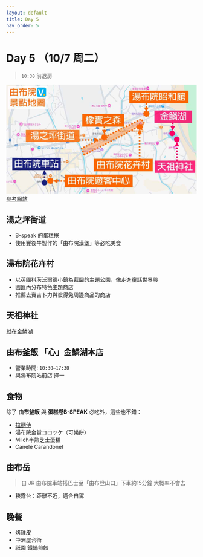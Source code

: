 ```yaml
---
layout: default
title: Day 5
nav_order: 5
---
```


Day 5 （10/7 周二）
========
> `10:30` 前退房

![由布院景點](由布院景點.jpg)
[參考網站](https://vivianjourney.tw/yufuin/)


## 湯之坪街道
* [B-speak](https://www.gltjp.com/zh-hant/directory/item/14889/) 的蛋糕捲
* 使用豐後牛製作的「由布院漢堡」等必吃美食

## 湯布院花卉村
* 以英國科茨沃爾德小鎮為藍圖的主題公園，像走進童話世界般
* 園區內分布特色主題商店
* 推薦去賣吉卜力與彼得兔周邊商品的商店

## 天祖神社
就在金鱗湖

## 由布釜飯 「心」金鱗湖本店
* 營業時間: `10:30–17:30`
* 與湯布院站前店 擇一

## 食物
除了 __由布釜飯__ 與 __蛋糕卷B-SPEAK__ 必吃外，這些也不錯：
* [拉麵侍](https://www.gltjp.com/zh-hant/article/item/20870/)
* 湯布院金賞コロッケ（可樂餅）
* Milch半熟芝士蛋糕
* Canelé Carandonel


## 由布岳
> 自 JR 由布院車站搭巴士至「由布登山口」下車約15分鐘
> 大概率不會去

* 狹霧台：距離不近，適合自駕

## 晚餐 
* 烤雞皮
* 中洲屋台街
* 祇園 鐵鍋煎餃